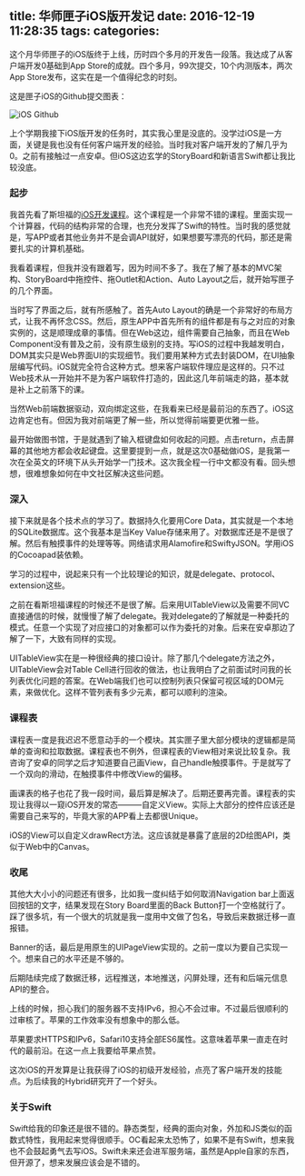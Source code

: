 title: 华师匣子iOS版开发记
date: 2016-12-19 11:28:35
tags:
categories:
---

这个月华师匣子的iOS版终于上线，历时四个多月的开发告一段落。我达成了从客户端开发0基础到App Store的成就。四个多月，99次提交，10个内测版本，两次App Store发布，这实在是一个值得纪念的时刻。

<!-- more -->

这是匣子iOS的Github提交图表：

![iOS Github](https://occc3ev3l.qnssl.com/Screen%20Shot%202016-12-21%20at%208.39.43%20PM.png)

上个学期我接下iOS版开发的任务时，其实我心里是没底的。没学过iOS是一方面，关键是我也没有任何客户端开发的经验。当时我对客户端开发的了解几乎为0。之前有接触过一点安卓。但iOS这边玄学的StoryBoard和新语言Swift都让我比较没底。

### 起步

我首先看了斯坦福的[iOS开发课程](http://web.stanford.edu/class/cs193p/cgi-bin/drupal/)。这个课程是一个非常不错的课程。里面实现一个计算器，代码的结构非常的合理，也充分发挥了Swift的特性。当时我的感觉就是，写APP或者其他业务并不是会调API就好，如果想要写漂亮的代码，那还是需要扎实的计算机基础。

我看着课程，但我并没有跟着写，因为时间不多了。我在了解了基本的MVC架构、StoryBoard中拖控件、拖Outlet和Action、Auto Layout之后，就开始写匣子的几个界面。

当时写了界面之后，就有所感触了。首先Auto Layout的确是一个非常好的布局方式，让我不再怀念CSS。然后，原生APP中首先所有的组件都是有与之对应的对象实例的，这是顺理成章的事情。但在Web这边，组件需要自己抽象，而且在Web Component没有普及之前，没有原生级别的支持。写iOS的过程中我越发明白，DOM其实只是Web界面UI的实现细节。我们要用某种方式去封装DOM，在UI抽象层编写代码。iOS就完全符合这种方式。想来客户端软件理应是这样的。只不过Web技术从一开始并不是为客户端软件打造的，因此这几年前端走的路，基本就是补上之前落下的课。

当然Web前端数据驱动，双向绑定这些，在我看来已经是最前沿的东西了。iOS这边肯定也有。但因为我对前端更了解一些，所以觉得前端要更优雅一些。

最开始做图书馆，于是就遇到了输入框键盘如何收起的问题。点击return，点击屏幕的其他地方都会收起键盘。这里要提到一点，就是这次0基础做iOS，是我第一次在全英文的环境下从头开始学一门技术。这次我全程一行中文都没有看。回头想想，很难想象如何在中文社区解决这些问题。

### 深入

接下来就是各个技术点的学习了。数据持久化要用Core Data，其实就是一个本地的SQLite数据库。这个我基本是当Key Value存储来用了。对数据库还是不是很了解。然后有触摸事件的处理等等。网络请求用Alamofire和SwiftyJSON。学用iOS的Cocoapad装依赖。

学习的过程中，说起来只有一个比较理论的知识，就是delegate、protocol、extension这些。

之前在看斯坦福课程的时候还不是很了解。后来用UITableView以及需要不同VC直接通信的时候，就慢慢了解了delegate。我对delegate的了解就是一种委托的模式。任意一个实现了对应接口的对象都可以作为委托的对象。后来在安卓那边了解了一下，大致有同样的实现。

UITableView实在是一种很经典的接口设计。除了那几个delegate方法之外，UITableView会对Table Cell进行回收的做法，也让我明白了之前面试时问我的长列表优化问题的答案。在Web端我们也可以控制列表只保留可视区域的DOM元素，来做优化。这样不管列表有多少元素，都可以顺利的渲染。

### 课程表

课程表一度是我迟迟不愿意动手的一个模块。其实匣子里大部分模块的逻辑都是简单的查询和拉取数据。课程表也不例外，但课程表的View相对来说比较复杂。我咨询了安卓的同学之后才知道要自己画View，自己handle触摸事件。于是就写了一个双向的滑动，在触摸事件中修改View的偏移。

画课表的格子也花了我一段时间，最后算是解决了。后期还要再完善。课程表的实现让我得以一窥iOS开发的常态———自定义View。实际上大部分的控件应该还是需要自己来写的，毕竟大家的APP看上去都很Unique。

iOS的View可以自定义drawRect方法。这应该就是暴露了底层的2D绘图API，类似于Web中的Canvas。


### 收尾

其他大大小小的问题还有很多，比如我一度纠结于如何取消Navigation bar上面返回按钮的文字，结果发现在Story Board里面的Back Button打一个空格就行了。踩了很多坑，有一个很大的坑就是我一度用中文做了包名，导致后来数据迁移一直报错。

Banner的话，最后是用原生的UIPageView实现的。之前一度以为要自己实现一个。想来自己的水平还是不够的。

后期陆续完成了数据迁移，远程推送，本地推送，闪屏处理，还有和后端元信息API的整合。

上线的时候，担心我们的服务器不支持IPv6，担心不会过审。不过最后很顺利的过审核了。苹果的工作效率没有想象中的那么低。

苹果要求HTTPS和IPv6，Safari10支持全部ES6属性。这意味着苹果一直走在时代的最前沿。在这一点上我要给苹果点赞。

这次iOS的开发算是让我获得了iOS的初级开发经验，点亮了客户端开发的技能点。为后续我的Hybrid研究开了一个好头。

### 关于Swift

Swift给我的印象还是很不错的。静态类型，经典的面向对象，外加和JS类似的函数式特性，我用起来觉得很顺手。OC看起来太恐怖了，如果不是有Swift，想来我也不会鼓起勇气去写iOS。Swift未来还会进军服务端，虽然是Apple自家的东西，但开源了，想来发展应该会是不错的。



